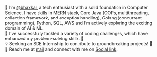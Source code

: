 👋 I’m [@bhaxkar](https://bhaxkar.vercel.app/), a tech enthusiast with a solid foundation in Computer Science. I have skills in MERN stack, Core Java (OOPs, multithreading, collection framework, and exception handling), Golang (concurrent programming), Python, SQL, AWS and I’m actively exploring the exciting domain of AI & ML.  
🎯 I’ve successfully tackled a variety of coding challenges, which have enhanced my problem-solving skills. 🧩  
💡 Seeking an SDE Internship to contribute to groundbreaking projects! 🚀  
📧 Reach me at [mail](mailto:bhaskarjha.info@gmail.com) and connect with me on [Social link](https://beacons.ai/bhaxkar). 


  


<!---
bhaxkar0/bhaxkar0 is a ✨ special ✨ repository because its `README.md` (this file) appears on your GitHub profile.
You can click the Preview link to take a look at your changes.
--->
